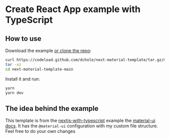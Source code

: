 # Create React App example with TypeScript

## How to use

Download the example [or clone the repo](https://github.com/dchole/next-material-template):

```sh
curl https://codeload.github.com/dchole/next-material-template/tar.gz/main |
tar -xz
cd next-material-template-main
```

Install it and run:

```sh
yarn
yarn dev
```

## The idea behind the example

This template is from the [nextjs-with-typescript](https://github.com/mui-org/material-ui/tree/next/examples/nextjs-with-typescript) example the [material-ui docs](https://material-ui.com/getting-started/example-projects/). It has the `@material-ui` configuration with my custom file structure. Feel free to do your own changes
